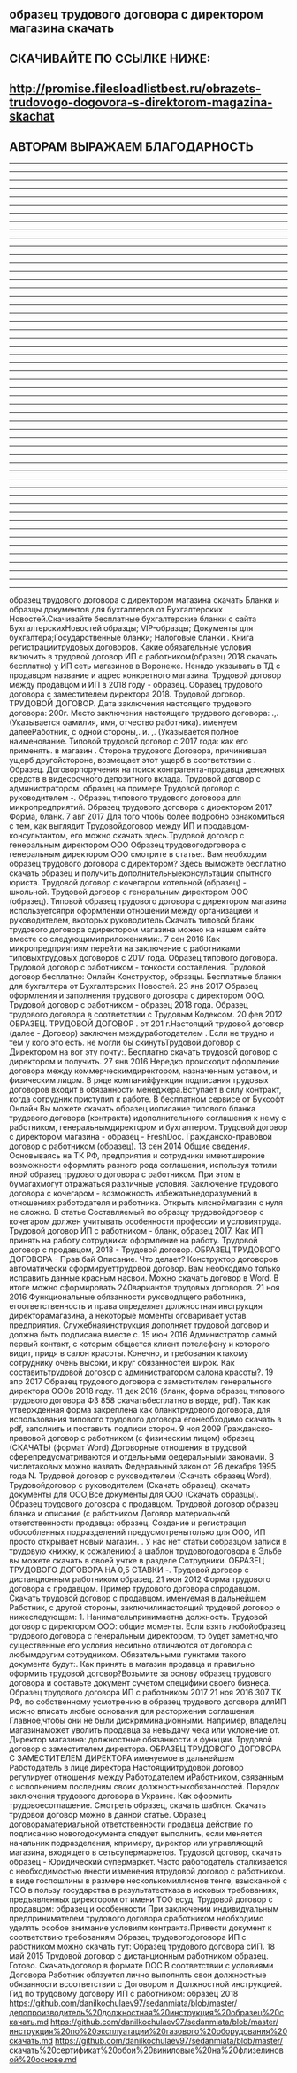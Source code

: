 образец трудового договора с директором магазина скачать
--------------------------------------------------
СКАЧИВАЙТЕ ПО ССЫЛКЕ НИЖЕ:
--------------------------------------------------
http://promise.filesloadlistbest.ru/obrazets-trudovogo-dogovora-s-direktorom-magazina-skachat
--------------------------------------------------
АВТОРАМ ВЫРАЖАЕМ БЛАГОДАРНОСТЬ
--------------------------------------------------
--------------------------------------------------
--------------------------------------------------
--------------------------------------------------
--------------------------------------------------
--------------------------------------------------
--------------------------------------------------
--------------------------------------------------
--------------------------------------------------
--------------------------------------------------
--------------------------------------------------
--------------------------------------------------
--------------------------------------------------
--------------------------------------------------
--------------------------------------------------
--------------------------------------------------
--------------------------------------------------
--------------------------------------------------
--------------------------------------------------
--------------------------------------------------
--------------------------------------------------
--------------------------------------------------
--------------------------------------------------
--------------------------------------------------
--------------------------------------------------
--------------------------------------------------
--------------------------------------------------
--------------------------------------------------
--------------------------------------------------
--------------------------------------------------
--------------------------------------------------
--------------------------------------------------
--------------------------------------------------
--------------------------------------------------
--------------------------------------------------
--------------------------------------------------
--------------------------------------------------
--------------------------------------------------
--------------------------------------------------
--------------------------------------------------
--------------------------------------------------
--------------------------------------------------
--------------------------------------------------
--------------------------------------------------
--------------------------------------------------
--------------------------------------------------
--------------------------------------------------
--------------------------------------------------
--------------------------------------------------
--------------------------------------------------
--------------------------------------------------
--------------------------------------------------
--------------------------------------------------
образец трудового договора с директором магазина скачать Бланки и образцы документов для бухгалтеров от Бухгалтерских Новостей.Скачивайте бесплатные бухгалтерские бланки с сайта БухгалтерскихНовостей   образцы; VIP-образцы; Документы для бухгалтера;Государственные бланки; Налоговые бланки . Книга регистрациитрудовых договоров. Какие обязательные условия включить в трудовой договор ИП с работником(образец 2018 скачать бесплатно)  у ИП сеть магазинов в Воронеже. Ненадо указывать в ТД с продавцом название и адрес конкретного магазина. Трудовой договор между продавцом и ИП в 2018 году - образец. Образец трудового договора с заместителем директора 2018. Трудовой договор. ТРУДОВОЙ ДОГОВОР. Дата заключения настоящего трудового договора:   200г. Место заключения настоящего трудового договора: .,. (Указывается фамилия, имя, отчество работника). именуем далееРаботник, с одной стороны,. и. ,. (Указывается полное наименование. Типовой трудовой договор с 2017 года: как его применять. в магазин  . Сторона трудового Договора, причинившая ущерб другойстороне, возмещает этот ущерб в соответствии с . Образец. Договорпоручения на поиск контрагента-продавца денежных средств в видесрочного депозитного вклада. Трудовой договор с администратором: образец на примере
Трудовой договор с руководителем -. Образец типового трудового договора для микропредприятий. Образец трудового договора с директором 2017  Форма, бланк. 7 авг 2017  Для того чтобы более подробно ознакомиться с тем, как выглядит Трудовойдоговор между ИП и продавцом- консультантом, его можно скачать здесь.Трудовой договор с генеральным директором ООО Образец трудовогодоговора с генеральным директором ООО смотрите в статье:. Вам необходим образец трудового договора с директором? Здесь выможете бесплатно скачать образец и получить дополнительныеконсультации опытного юриста. Трудовой договор с кочегаром котельной (образец) - школьной. Трудовой договор с генеральным директором ООО (образец). Типовой образец трудового договора с директором магазина используетсяпри оформлении отношений между организацией и руководителем, вкоторых руководитель  Скачать типовой бланк трудового договора сдиректором магазина можно на нашем сайте вместе со следующимиприложениями:. 7 сен 2016  Как микропредприятиям перейти на заключение с работниками типовыхтрудовых договоров с 2017 года. Образец типового договора.
Трудовой договор с работником - тонкости составления. Трудовой договор бесплатно: Онлайн Конструктор, образцы. Бесплатные бланки для бухгалтера от Бухгалтерских Новостей. 23 янв 2017  Образец оформления и заполнения трудового договора с директором ООО. Трудовой договор с работником - образец 2018 года. Образец трудового договора в соответствии с Трудовым Кодексом. 20 фев 2012  ОБРАЗЕЦ. ТРУДОВОЙ ДОГОВОР . от 201 г.Настоящий трудовой договор (далее - Договор) заключен междуработодателем . Если не трудно и тем у кого это есть. не могли бы скинутьТрудовой договор с Директором на вот эту почту:. Бесплатно скачать трудовой договор с директором и получить. 27 янв 2016  Нередко происходит оформление договора между коммерческимдиректором, назначенным уставом, и физическим лицом. В ряде компанийфункция подписания трудовых договоров входит в обязанности менеджера.Вступает в силу контракт, когда сотрудник приступил к работе.
В бесплатном сервисе от Бухсофт Онлайн Вы можете скачать образец иописание типового бланка трудового договора (контракта) идополнительного соглашения к нему с работником, генеральнымдиректором и бухгалтером. Трудовой договор с директором магазина - образец - FreshDoc. Гражданско-правовой договор с работником (образец). 13 сен 2014  Общие сведения. Основываясь на ТК РФ, предприятия и сотрудники имеютширокие возможности оформлять разного рода соглашения, используя тотили иной образец трудового договора с работником. При этом в бумагахмогут отражаться различные условия. Заключение трудового договора с кочегаром - возможность избежатьнедоразумений в отношениях работодателя и работника.  Открыть мясноймагазин с нуля не сложно. В статье  Составляемый по образцу трудовойдоговор с кочегаром должен учитывать особенности профессии и условиятруда. Трудовой договор ИП с работником - бланк, образец 2017. Как ИП принять на работу сотрудника: оформление на работу. Трудовой договор с продавцом, 2018 - Трудовой договор. ОБРАЗЕЦ ТРУДОВОГО ДОГОВОРА - Прав бай
Описание. Что делает? Конструктор договоров автоматически сформируеттрудовой договор. Вам необходимо только исправить данные красным насвои. Можно скачать договор в Word. В итоге можно сформировать 240вариантов трудовых договоров. 21 ноя 2016  Функциональные обязанности руководящего работника, егоответственность и права определяет должностная инструкция директорамагазина, а некоторые моменты оговаривает устав предприятия. Служебнаяинструкция дополняет трудовой договор и должна быть подписана вместе с. 15 июн 2016  Администратор  самый первый контакт, с которым общается клиент потелефону и которого видит, придя в салон красоты. Конечно, и требования ктакому сотруднику очень высоки, и круг обязанностей широк. Как составитьтрудовой договор с администратором салона красоты?. 19 апр 2017  Образец трудового договора с заместителем генерального директора ОООв 2018 году. 11 дек 2016  (бланк, форма образец типового трудового договора ФЗ 858 скачатьбесплатно в ворде, pdf). Так как утвержденная форма закреплена как бланктрудового договора, для использования типового трудового договора егонеобходимо скачать в pdf, заполнить и поставить подписи сторон. 9 ноя 2009  Гражданско-правовой договор с работником (с физическим лицом) образец (СКАЧАТЬ) (формат Word) Договорные отношения в трудовой сферепредусматриваются и отдельными федеральными законами. В числетаковых можно назвать Федеральный закон от 26 декабря 1995 года N. Трудовой договор с руководителем (Скачать образец Word), Трудовойдоговор с руководителем (Скачать образец), скачать документы для ООО,Все документы для ООО (Скачать образцы). Образец трудового договора с продавцом. Трудовой договор образец бланка и описание (с работником
Договор материальной ответственности продавца: образец. Создание и регистрация обособленных подразделений предусмотренытолько для ООО, ИП просто открывает новый магазин. . У нас нет статьи собразцом записи в трудовую книжку, к сожалению:( а шаблон трудовогодоговора в Эльбе вы можете скачать в своей учтке в разделе Сотрудники. ОБРАЗЕЦ ТРУДОВОГО ДОГОВОРА НА 0,5 СТАВКИ -. Трудовой договор с дистанционным работником образец. 21 июн 2012  Форма трудового договора с продавцом. Пример трудового договора спродавцом. Скачать трудовой договор с продавцом. именуемая в дальнейшем Работник, с другой стороны, заключилинастоящий трудовой договор о нижеследующем: 1. Нанимательпринимаетна должность. Трудовой договор с директором ООО: общие моменты. Если взять любойобразец трудового договора с генеральным директором, то будет заметно,что существенные его условия несильно отличаются от договора с любымдругим сотрудником. Обязательными пунктами такого документа будут:. Как принять в магазин продавца и правильно оформить трудовой договор?Возьмите за основу образец трудового договора и составьте документ сучетом специфики своего бизнеса. Образец трудового договора ИП с работником 2017
21 ноя 2016  307 ТК РФ, по собственному усмотрению в образец трудового договора дляИП можно вписать любые основания для расторжения соглашения. Главное,чтобы они не были дискриминационными. Например, владелец магазинаможет уволить продавца за невыдачу чека или уклонение от. Директор магазина: должностные обязанности и функции. Трудовой договор с заместителем директора. ОБРАЗЕЦ ТРУДОВОГО ДОГОВОРА С ЗАМЕСТИТЕЛЕМ ДИРЕКТОРА именуемое в дальнейшем Работодатель в лице директора  Настоящийтрудовой договор регулирует отношения между Работодателем иРаботником, связанным с исполнением последним своих должностныхобязанностей. Порядок заключения трудового договора в Украине. Как оформить трудовоесоглашение. Смотреть образец, скачать шаблон. Скачать трудовой договор можно в данной статье.  Образец договораматериальной ответственности продавца  действие по подписанию новогодокумента следует выполнить, если меняется начальник подразделения, кпримеру, директор или управляющий магазина, входящего в сетьсупермаркетов. Трудовой договор, скачать образец - Юридический супермаркет. Часто работодатель сталкивается с необходимостью внести изменения втрудовой договор с работником.  в виде госпошлины в размере несколькомиллионов тенге, взысканной с ТОО в пользу государства в результатеотказа в исковых требованиях, предъявленных директором от имени ТОО всуд. Трудовой договор с продавцом: образец и особенности
При заключении индивидуальным предпринимателем трудового договора сработником необходимо уделять особое внимание условиям контракта.Привести документ к соответствию требованиям  Образец трудовогодоговора ИП с работником можно скачать тут: Образец трудового договора сИП. 18 май 2015  Трудовой договор с дистанционным работником образец.  Готово. Скачатьдоговор в формате DOC  В соответствии с условиями Договора Работник обязуется лично выполнять свои должностные обязанности всоответствии с Договором и Должностной инструкцией. Гид по трудовому договору ИП с работником: образец 2018
https://github.com/danilkochulaev97/sedanmiata/blob/master/делопроизводитель%20должностная%20инструкция%20образец%20скачать.md
https://github.com/danilkochulaev97/sedanmiata/blob/master/инструкция%20по%20эксплуатации%20газового%20оборудования%20скачать.md
https://github.com/danilkochulaev97/sedanmiata/blob/master/скачать%20сертификат%20обои%20виниловые%20на%20флизелиновой%20основе.md